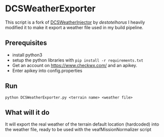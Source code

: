 # DCSWeatherExporter
This script is a fork of [DCSWeatherInjector](https://github.com/destotelhorus/DCS-WeatherInjector) by *destotelhorus*
I heavily modified it to make it export a weather file used in my build pipeline.

## Prerequisites
- install python3
- setup the python libraries with `pip install -r requirements.txt`
- Get an account on https://www.checkwx.com/ and an apikey.
- Enter apikey into config.properties

## Run
`python DCSWeatherExporter.py <terrain name> <weather file>`

## What will it do
It will export the real weather of the terrain default location (hardcoded) into the weather file, ready to be used with the veafMissionNormalizer script